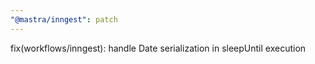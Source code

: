 ```yaml
---
"@mastra/inngest": patch
---
```


fix(workflows/inngest): handle Date serialization in sleepUntil execution
